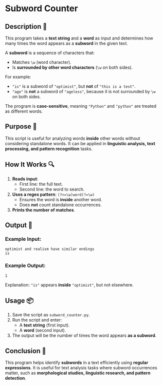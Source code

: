 # Subword Counter

## Description 📝

This program takes a **text string** and a **word** as input and determines how many times the word appears as a **subword** in the given text.

A **subword** is a sequence of characters that:

-   Matches `\w` (word character).
-   Is **surrounded by other word characters** (`\w` on both sides).

For example:

-   `"is"` is a subword of `"optimist"`, but **not** of `"this is a test"`.
-   `"age"` is **not** a subword of `"ageless"`, because it is not surrounded by `\w` on both sides.

The program is **case-sensitive**, meaning `"Python"` and `"python"` are treated as different words.

## Purpose 🎯

This script is useful for analyzing words **inside** other words without considering standalone words. It can be applied in **linguistic analysis, text processing, and pattern recognition** tasks.

## How It Works 🔍

1. **Reads input**:
    - First line: the full text.
    - Second line: the word to search.
2. **Uses a regex pattern**: `(?<=\w)word(?=\w)`
    - Ensures the word is **inside** another word.
    - Does **not** count standalone occurrences.
3. **Prints the number of matches**.

## Output 📜

### Example Input:

```text
optimist and realism have similar endings
is
```

### Example Output:

```text
1
```

Explanation: `"is"` appears **inside** `"optimist"`, but not elsewhere.

## Usage 📦

1. Save the script as `subword_counter.py`.
2. Run the script and enter:
    - A **text string** (first input).
    - A **word** (second input).
3. The output will be the number of times the word appears **as a subword**.

## Conclusion 🚀

This program helps identify **subwords** in a text efficiently using **regular expressions**.
It is useful for text analysis tasks where subword occurrences matter, such as **morphological studies, linguistic research, and pattern detection**.
